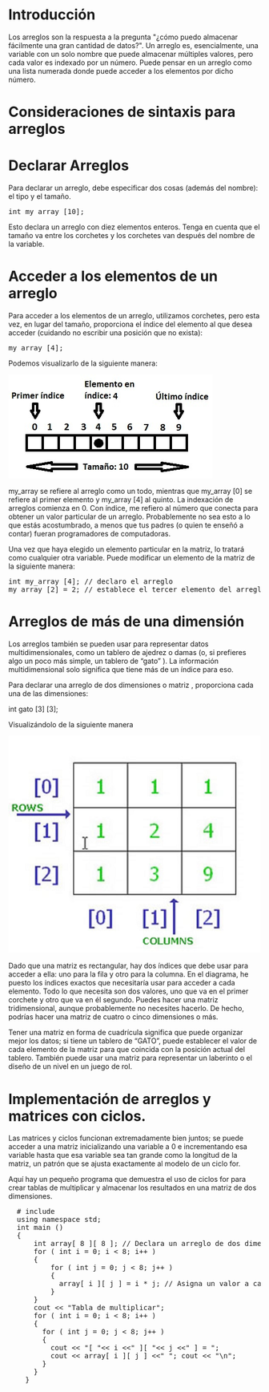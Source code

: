 # Introducción

Los arreglos son la respuesta a la pregunta "¿cómo puedo almacenar fácilmente una gran cantidad de datos?".
Un arreglo es, esencialmente, una variable con un solo nombre que puede almacenar múltiples valores, pero cada valor es indexado por un número.
Puede pensar en un arreglo como una lista numerada donde puede acceder a los elementos por dicho número.

# Consideraciones de sintaxis para arreglos

# Declarar Arreglos

Para declarar un arreglo, debe especificar dos cosas (además del nombre): el tipo y el tamaño.

<pre>
int my_array [10];
</pre>

Esto declara un arreglo con diez elementos enteros. Tenga en cuenta que el tamaño va entre los corchetes y los corchetes van después del nombre de la variable.

# Acceder a los elementos de un arreglo

Para acceder a los elementos de un arreglo, utilizamos corchetes, pero esta vez, en lugar del tamaño, proporciona el índice del elemento al que desea acceder (cuidando no escribir una posición que no exista):

<pre>my_array [4];</pre>

Podemos visualizarlo de la siguiente manera:

![vista](arrayscheme.jpg)

my_array se refiere al arreglo como un todo, mientras que my_array [0] se refiere al primer elemento y my_array [4] al quinto. La indexación de arreglos comienza en 0. Con índice, me refiero al número que conecta para obtener un valor particular de un arreglo. Probablemente no sea esto a lo que estás acostumbrado, a menos que tus padres (o quien te enseñó a contar) fueran programadores de computadoras.

Una vez que haya elegido un elemento particular en la matriz, lo tratará como cualquier otra variable. Puede modificar un elemento de la matriz de la siguiente manera:

<pre>
int my_array [4]; // declaro el arreglo
my_array [2] = 2; // establece el tercer elemento del arreglo en 2
</pre>

# Arreglos de más de una dimensión

Los arreglos también se pueden usar para representar datos multidimensionales, como un tablero de ajedrez o damas (o, si prefieres algo un poco más simple, un tablero de “gato” ). La información multidimensional solo significa que tiene más de un índice para eso.

Para declarar una arreglo de dos dimensiones o matriz , proporciona cada una de las dimensiones:

int gato [3] [3];

Visualizándolo de la siguiente manera

![matriz](matriz.jpg)

Dado que una matriz es rectangular, hay dos índices que debe usar para acceder a ella: uno para la fila y otro para la columna. En el diagrama, he puesto los índices exactos que necesitaría usar para acceder a cada elemento. Todo lo que necesita son dos valores, uno que va en el primer corchete y otro que va en él segundo.
Puedes hacer una matriz tridimensional, aunque probablemente no necesites hacerlo. De hecho, podrías hacer una matriz de cuatro o cinco dimensiones o más.

Tener una matriz en forma de cuadrícula significa que puede organizar mejor los datos; si tiene un tablero de “GATO”, puede establecer el valor de cada elemento de la matriz para que coincida con la posición actual del tablero. También puede usar una matriz para representar un laberinto o el diseño de un nivel en un juego de rol.

# Implementación de arreglos y matrices con ciclos.

Las matrices y ciclos funcionan extremadamente bien juntos; se puede acceder a una matriz inicializando una variable a 0 e incrementando esa variable hasta que esa variable sea tan grande como la longitud de la matriz, un patrón que se ajusta exactamente al modelo de un ciclo for.

Aquí hay un pequeño programa que demuestra el uso de ciclos for para crear tablas de multiplicar y almacenar los resultados en una matriz de dos dimensiones.

<pre>
  # include <iostream>
  using namespace std;
  int main ()
  {
      int array[ 8 ][ 8 ]; // Declara un arreglo de dos dimensiones
      for ( int i = 0; i < 8; i++ )
      {
          for ( int j = 0; j < 8; j++ )
          {
            array[ i ][ j ] = i * j; // Asigna un valor a cada elemento
          }
      }
      cout << "Tabla de multiplicar";
      for ( int i = 0; i < 8; i++ )
      {
        for ( int j = 0; j < 8; j++ )
        {
          cout << "[ "<< i <<" ][ "<< j <<" ] = ";
          cout << array[ i ][ j ] <<" "; cout << "\n";
        }
      }
    }
</pre>

